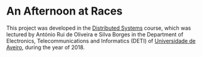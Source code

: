 # An Afternoon at Races

This project was developed in the [Distributed Systems](http://www.ua.pt/deti/uc/2855) course, which was lectured by António Rui de Oliveira e Silva Borges in the Department of Electronics, Telecommunications and Informatics (DETI) of [Universidade de Aveiro](https://www.ua.pt), during the year of 2018.
